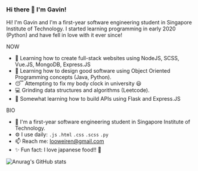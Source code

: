 ### Hi there 👋 I'm Gavin!

Hi! I'm Gavin and I'm a first-year software engineering student in Singapore Institute of Technology. I started learning programming in early 2020 (Python) and have fell in love with it ever since! 

NOW
- :notebook_with_decorative_cover: Learning how to create full-stack websites using NodeJS, SCSS, Vue.JS, MongoDB, Express.JS
- :orange_book: Learning how to design good software using Object Oriented Programming concepts (Java, Python).
- :sleeping: Attempting to fix my body clock in university :smiley:
- :computer: Grinding data structures and algorithms (Leetcode).
- :hammer: Somewhat learning how to build APIs using Flask and Express.JS

BIO
- :school: I'm a first-year software engineering student in Singapore Institute of Technology.
- ⚙️ I use daily: `.js` `.html` `.css` `.scss` `.py` 
- 📫 Reach me: [looweiren@gmail.com](mailto:looweiren@gmail.com)
- :sparkles: Fun fact: I love japanese food!! :sushi:

![Anurag's GitHub stats](https://github-readme-stats.vercel.app/api?username=rawsashimi1604&show_icons=true&theme=tokyonight&hide=issues,contribs)

